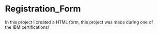 # Registration_Form
In this project I created a HTML form, this project was made during one of the IBM certifications/
